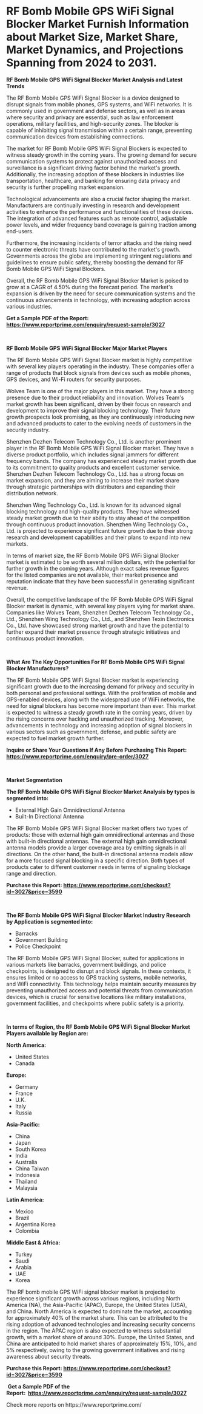 <p><h1>RF Bomb Mobile GPS WiFi Signal Blocker Market Furnish Information about Market Size, Market Share, Market Dynamics, and Projections Spanning from 2024 to 2031.</h1></p><p><strong>RF Bomb Mobile GPS WiFi Signal Blocker Market Analysis and Latest Trends</strong></p>
<p><p>The RF Bomb Mobile GPS WiFi Signal Blocker is a device designed to disrupt signals from mobile phones, GPS systems, and WiFi networks. It is commonly used in government and defense sectors, as well as in areas where security and privacy are essential, such as law enforcement operations, military facilities, and high-security zones. The blocker is capable of inhibiting signal transmission within a certain range, preventing communication devices from establishing connections.</p><p>The market for RF Bomb Mobile GPS WiFi Signal Blockers is expected to witness steady growth in the coming years. The growing demand for secure communication systems to protect against unauthorized access and surveillance is a significant driving factor behind the market's growth. Additionally, the increasing adoption of these blockers in industries like transportation, healthcare, and banking for ensuring data privacy and security is further propelling market expansion.</p><p>Technological advancements are also a crucial factor shaping the market. Manufacturers are continually investing in research and development activities to enhance the performance and functionalities of these devices. The integration of advanced features such as remote control, adjustable power levels, and wider frequency band coverage is gaining traction among end-users.</p><p>Furthermore, the increasing incidents of terror attacks and the rising need to counter electronic threats have contributed to the market's growth. Governments across the globe are implementing stringent regulations and guidelines to ensure public safety, thereby boosting the demand for RF Bomb Mobile GPS WiFi Signal Blockers.</p><p>Overall, the RF Bomb Mobile GPS WiFi Signal Blocker Market is poised to grow at a CAGR of 4.50% during the forecast period. The market's expansion is driven by the need for secure communication systems and the continuous advancements in technology, with increasing adoption across various industries.</p></p>
<p><strong>Get a Sample PDF of the Report:&nbsp; <a href="https://www.reportprime.com/enquiry/request-sample/3027">https://www.reportprime.com/enquiry/request-sample/3027</a></strong></p>
<p>&nbsp;</p>
<p><strong>RF Bomb Mobile GPS WiFi Signal Blocker Major Market Players</strong></p>
<p><p>The RF Bomb Mobile GPS WiFi Signal Blocker market is highly competitive with several key players operating in the industry. These companies offer a range of products that block signals from devices such as mobile phones, GPS devices, and Wi-Fi routers for security purposes.</p><p>Wolves Team is one of the major players in this market. They have a strong presence due to their product reliability and innovation. Wolves Team's market growth has been significant, driven by their focus on research and development to improve their signal blocking technology. Their future growth prospects look promising, as they are continuously introducing new and advanced products to cater to the evolving needs of customers in the security industry.</p><p>Shenzhen Dezhen Telecom Technology Co., Ltd. is another prominent player in the RF Bomb Mobile GPS WiFi Signal Blocker market. They have a diverse product portfolio, which includes signal jammers for different frequency bands. The company has experienced steady market growth due to its commitment to quality products and excellent customer service. Shenzhen Dezhen Telecom Technology Co., Ltd. has a strong focus on market expansion, and they are aiming to increase their market share through strategic partnerships with distributors and expanding their distribution network.</p><p>Shenzhen Wing Technology Co., Ltd. is known for its advanced signal blocking technology and high-quality products. They have witnessed steady market growth due to their ability to stay ahead of the competition through continuous product innovation. Shenzhen Wing Technology Co., Ltd. is projected to experience significant future growth due to their strong research and development capabilities and their plans to expand into new markets.</p><p>In terms of market size, the RF Bomb Mobile GPS WiFi Signal Blocker market is estimated to be worth several million dollars, with the potential for further growth in the coming years. Although exact sales revenue figures for the listed companies are not available, their market presence and reputation indicate that they have been successful in generating significant revenue.</p><p>Overall, the competitive landscape of the RF Bomb Mobile GPS WiFi Signal Blocker market is dynamic, with several key players vying for market share. Companies like Wolves Team, Shenzhen Dezhen Telecom Technology Co., Ltd., Shenzhen Wing Technology Co., Ltd., and Shenzhen Texin Electronics Co., Ltd. have showcased strong market growth and have the potential to further expand their market presence through strategic initiatives and continuous product innovation.</p></p>
<p>&nbsp;</p>
<p><strong>What Are The Key Opportunities For RF Bomb Mobile GPS WiFi Signal Blocker Manufacturers?</strong></p>
<p><p>The RF Bomb Mobile GPS WiFi Signal Blocker market is experiencing significant growth due to the increasing demand for privacy and security in both personal and professional settings. With the proliferation of mobile and GPS-enabled devices, along with the widespread use of WiFi networks, the need for signal blockers has become more important than ever. This market is expected to witness a steady growth rate in the coming years, driven by the rising concerns over hacking and unauthorized tracking. Moreover, advancements in technology and increasing adoption of signal blockers in various sectors such as government, defense, and public safety are expected to fuel market growth further.</p></p>
<p><strong>Inquire or Share Your Questions If Any Before Purchasing This Report: <a href="https://www.reportprime.com/enquiry/pre-order/3027">https://www.reportprime.com/enquiry/pre-order/3027</a></strong></p>
<p>&nbsp;</p>
<p><strong>Market Segmentation</strong></p>
<p><strong>The RF Bomb Mobile GPS WiFi Signal Blocker Market Analysis by types is segmented into:</strong></p>
<p><ul><li>External High Gain Omnidirectional Antenna</li><li>Built-In Directional Antenna</li></ul></p>
<p><p>The RF Bomb Mobile GPS WiFi Signal Blocker market offers two types of products: those with external high gain omnidirectional antennas and those with built-in directional antennas. The external high gain omnidirectional antenna models provide a larger coverage area by emitting signals in all directions. On the other hand, the built-in directional antenna models allow for a more focused signal blocking in a specific direction. Both types of products cater to different customer needs in terms of signaling blockage range and direction.</p></p>
<p><strong>Purchase this Report:&nbsp;<a href="https://www.reportprime.com/checkout?id=3027&price=3590">https://www.reportprime.com/checkout?id=3027&price=3590</a></strong></p>
<p>&nbsp;</p>
<p><strong>The RF Bomb Mobile GPS WiFi Signal Blocker Market Industry Research by Application is segmented into:</strong></p>
<p><ul><li>Barracks</li><li>Government Building</li><li>Police Checkpoint</li></ul></p>
<p><p>The RF Bomb Mobile GPS WiFi Signal Blocker, suited for applications in various markets like barracks, government buildings, and police checkpoints, is designed to disrupt and block signals. In these contexts, it ensures limited or no access to GPS tracking systems, mobile networks, and WiFi connectivity. This technology helps maintain security measures by preventing unauthorized access and potential threats from communication devices, which is crucial for sensitive locations like military installations, government facilities, and checkpoints where public safety is a priority.</p></p>
<p>&nbsp;</p>
<p><strong>In terms of Region, the RF Bomb Mobile GPS WiFi Signal Blocker Market Players available by Region are:</strong></p>
<p>
    <p> <strong> North America: </strong>
        <ul>
            <li>United States</li>
            <li>Canada</li>
        </ul>
        </p> 
    <p> <strong> Europe: </strong>
        <ul>
            <li>Germany</li>
            <li>France</li>
            <li>U.K.</li>
            <li>Italy</li>
            <li>Russia</li>
        </ul>
        </p> 
    <p> <strong> Asia-Pacific: </strong>
        <ul>
            <li>China</li>
            <li>Japan</li>
            <li>South Korea</li>
            <li>India</li>
            <li>Australia</li>
            <li>China Taiwan</li>
            <li>Indonesia</li>
            <li>Thailand</li>
            <li>Malaysia</li>
        </ul>
        </p> 
    <p> <strong> Latin America: </strong>
        <ul>
            <li>Mexico</li>
            <li>Brazil</li>
            <li>Argentina Korea</li>
            <li>Colombia</li>
        </ul>
        </p> 
    <p> <strong> Middle East & Africa: </strong>
        <ul>
            <li>Turkey</li>
            <li>Saudi</li>
            <li>Arabia</li>
            <li>UAE</li>
            <li>Korea</li>
        </ul>
    </p>
    </p>
<p><p>The RF bomb mobile GPS WiFi signal blocker market is projected to experience significant growth across various regions, including North America (NA), the Asia-Pacific (APAC), Europe, the United States (USA), and China. North America is expected to dominate the market, accounting for approximately 40% of the market share. This can be attributed to the rising adoption of advanced technologies and increasing security concerns in the region. The APAC region is also expected to witness substantial growth, with a market share of around 30%. Europe, the United States, and China are anticipated to hold market shares of approximately 15%, 10%, and 5% respectively, owing to the growing government initiatives and rising awareness about security threats.</p></p>
<p><strong>Purchase this Report: <a href="https://www.reportprime.com/checkout?id=3027&price=3590">https://www.reportprime.com/checkout?id=3027&price=3590</a></strong></p>
<p>&nbsp;<strong>Get a Sample PDF of the Report:&nbsp;&nbsp;<a href="https://www.reportprime.com/enquiry/request-sample/3027">https://www.reportprime.com/enquiry/request-sample/3027</a></strong></p>
<p><strong></strong></p>
<p>Check more reports on https://www.reportprime.com/</p>